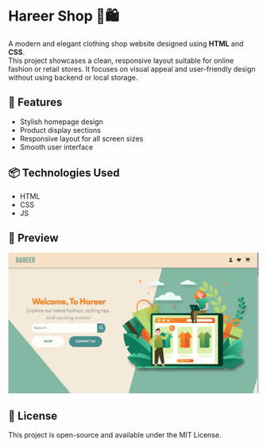 # Hareer Shop 👗🛍️

A modern and elegant clothing shop website designed using **HTML** and **CSS**.  
This project showcases a clean, responsive layout suitable for online fashion or retail stores. It focuses on visual appeal and user-friendly design without using backend or local storage.

## 🔧 Features

- Stylish homepage design
- Product display sections
- Responsive layout for all screen sizes
- Smooth user interface

## 📦 Technologies Used

- HTML
- CSS
- JS

## 📸 Preview

![App Preview](preview.png)

## 📄 License

This project is open-source and available under the MIT License.
